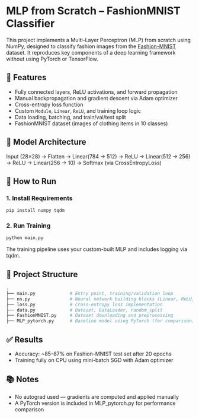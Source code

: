 
# MLP from Scratch – FashionMNIST Classifier

This project implements a Multi-Layer Perceptron (MLP) from scratch using NumPy, designed to classify fashion images from the [Fashion-MNIST](https://github.com/zalandoresearch/fashion-mnist) dataset. It reproduces key components of a deep learning framework without using PyTorch or TensorFlow.

## 🔧 Features

- Fully connected layers, ReLU activations, and forward propagation  
- Manual backpropagation and gradient descent via Adam optimizer  
- Cross-entropy loss function  
- Custom `Module`, `Linear`, `ReLU`, and training loop logic  
- Data loading, batching, and train/val/test split  
- FashionMNIST dataset (images of clothing items in 10 classes)

## 🧠 Model Architecture

Input (28×28) → Flatten
→ Linear(784 → 512) → ReLU
→ Linear(512 → 256) → ReLU
→ Linear(256 → 10) → Softmax (via CrossEntropyLoss)

## 🚀 How to Run

### 1. Install Requirements

```bash
pip install numpy tqdm
```

### 2. Run Training
```bash
python main.py
```

The training pipeline uses your custom-built MLP and includes logging via tqdm.

## 📁 Project Structure
```bash
.
├── main.py             # Entry point, training/validation loop
├── nn.py               # Neural network building blocks (Linear, ReLU, Module)
├── loss.py             # Cross-entropy loss implementation
├── data.py             # Dataset, DataLoader, random_split
├── FashionMNIST.py     # Dataset downloading and preprocessing
├── MLP_pytorch.py      # Baseline model using PyTorch (for comparison)
```

## ✅ Results
-	Accuracy: ~85–87% on Fashion-MNIST test set after 20 epochs
-	Training fully on CPU using mini-batch SGD with Adam optimizer

## 📚 Notes
-	No autograd used — gradients are computed and applied manually
-	A PyTorch version is included in MLP_pytorch.py for performance comparison
